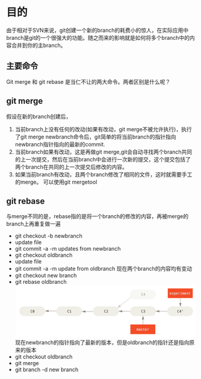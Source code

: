 # 目的
由于相对于SVN来说，git创建一个新的branch的耗费小的惊人，在实际应用中branch是git的一个很强大的功能。随之而来的影响就是如何将多个branch中的内容合并到你的主branch。

## 主要命令
Git merge 和 git rebase 是当仁不让的两大命令。两者区别是什么呢？

## git merge
假设在新的branch创建后，
1. 当前branch上没有任何的改动(如果有改动，git merge不被允许执行)，执行了git merge newbranch命令后，git简单的将当前branch的指针指向newbranch指针指向的最新的commit. 
2. 当前branch如果有改动，这是再做git merge,git会自动寻找两个branch共同的上一次提交，然后在当前branch中会进行一次新的提交，这个提交包括了两个branch在共同的上一次提交后修改的内容。
3. 如果当前branch有改动，且两个branch修改了相同的文件，这时就需要手工的merge。 可以使用git mergetool

## git rebase
与merge不同的是，rebase指的是将一个branch的修改的内容，再被merge的branch上再重复做一遍
+ git checkout -b newbranch
+ update file
+ git commit -a -m updates from newbranch
+ git checkout oldbranch
+ update file
+ git commit -a -m update from oldbranch
现在两个branch的内容均有变动
+ git checkout new branch
+ git rebase oldbranch
![git rebase的图形表现](./branch_introduction_rebase.png)
现在newbranch的指针指向了最新的版本，但是oldbranch的指针还是指向原来的版本
+ git checkout oldbranch
+ git merge
+ git branch -d new branch

